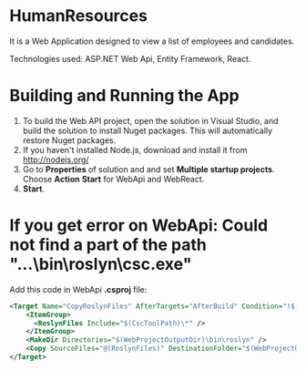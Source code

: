 # HumanResources

It is a Web Application designed to view a list of employees and candidates. 

Technologies used: ASP.NET Web Api, Entity Framework, React.

# Building and Running the App

1. To build the Web API project, open the solution in Visual Studio, and build the solution to install Nuget packages. This will automatically restore Nuget packages.
2. If you haven't installed Node.js, download and install it from http://nodejs.org/
3. Go to **Properties** of solution and and set **Multiple startup projects**. Choose **Action** **Start** for WebApi and WebReact.
4. **Start**.

# If you get error on WebApi: Could not find a part of the path "...\bin\roslyn\csc.exe"

Add this code in WebApi **.csproj** file:

```xml
<Target Name="CopyRoslynFiles" AfterTargets="AfterBuild" Condition="!$(Disable_CopyWebApplication) And '$(OutDir)' != '$(OutputPath)'">
    <ItemGroup>
      <RoslynFiles Include="$(CscToolPath)\*" />
    </ItemGroup>
    <MakeDir Directories="$(WebProjectOutputDir)\bin\roslyn" />
    <Copy SourceFiles="@(RoslynFiles)" DestinationFolder="$(WebProjectOutputDir)\bin\roslyn" SkipUnchangedFiles="true" Retries="$(CopyRetryCount)" RetryDelayMilliseconds="$(CopyRetryDelayMilliseconds)" />
</Target>
```
